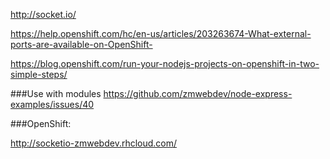 http://socket.io/

https://help.openshift.com/hc/en-us/articles/203263674-What-external-ports-are-available-on-OpenShift-

https://blog.openshift.com/run-your-nodejs-projects-on-openshift-in-two-simple-steps/

###Use with modules
https://github.com/zmwebdev/node-express-examples/issues/40

###OpenShift:

http://socketio-zmwebdev.rhcloud.com/
